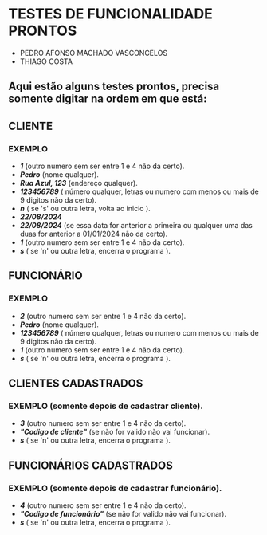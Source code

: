 # TESTES DE FUNCIONALIDADE PRONTOS
- PEDRO AFONSO MACHADO VASCONCELOS
- THIAGO COSTA
## Aqui estão alguns testes prontos, precisa somente digitar na ordem em que está:

## CLIENTE
### EXEMPLO
- ***1*** (outro numero sem ser entre 1 e 4 não da certo).
- ***Pedro*** (nome qualquer).
- ***Rua Azul, 123*** (endereço qualquer).
- ***123456789*** ( número qualquer, letras ou numero com menos ou mais de 9 digitos não da certo).
- ***n*** ( se 's' ou outra letra, volta ao inicio ).
- ***22/08/2024***
- ***22/08/2024*** (se essa data for anterior a primeira ou qualquer uma das duas for anterior a 01/01/2024 não da certo).
- ***1*** (outro numero sem ser entre 1 e 4 não da certo).
- ***s*** ( se 'n' ou outra letra, encerra o programa ).

## FUNCIONÁRIO
### EXEMPLO
- ***2*** (outro numero sem ser entre 1 e 4 não da certo).
- ***Pedro*** (nome qualquer).
- ***123456789*** ( número qualquer, letras ou numero com menos ou mais de 9 digitos não da certo).
- ***1*** (outro numero sem ser entre 1 e 4 não da certo).
- ***s*** ( se 'n' ou outra letra, encerra o programa ).

## CLIENTES CADASTRADOS
### EXEMPLO (somente depois de cadastrar cliente).
- ***3*** (outro numero sem ser entre 1 e 4 não da certo).
- ***"Codigo de cliente"*** (se não for valido não vai funcionar).
- ***s*** ( se 'n' ou outra letra, encerra o programa ).

## FUNCIONÁRIOS CADASTRADOS
### EXEMPLO (somente depois de cadastrar funcionário).
- ***4*** (outro numero sem ser entre 1 e 4 não da certo).
- ***"Codigo de funcionário"*** (se não for valido não vai funcionar).
- ***s*** ( se 'n' ou outra letra, encerra o programa ).
